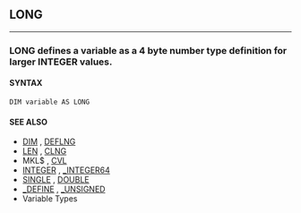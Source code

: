 ## LONG
---

### LONG defines a variable as a 4 byte number type definition for larger INTEGER values.

#### SYNTAX

`DIM variable AS LONG`

#### SEE ALSO
* [DIM](./DIM.md) , [DEFLNG](./DEFLNG.md)
* [LEN](./LEN.md) , [CLNG](./CLNG.md)
* MKL$ , [CVL](./CVL.md)
* [INTEGER](./INTEGER.md) , [_INTEGER64](./_INTEGER64.md)
* [SINGLE](./SINGLE.md) , [DOUBLE](./DOUBLE.md)
* [_DEFINE](./_DEFINE.md) , [_UNSIGNED](./_UNSIGNED.md)
* Variable Types
